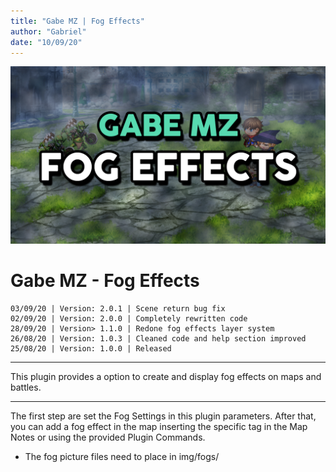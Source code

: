 ```yaml
---
title: "Gabe MZ | Fog Effects"
author: "Gabriel"
date: "10/09/20"
---
```

![Main Thumb](../images/Thumb_GMZ_FogEffects.png)

# Gabe MZ - Fog Effects

```
03/09/20 | Version: 2.0.1 | Scene return bug fix
02/09/20 | Version: 2.0.0 | Completely rewritten code
28/09/20 | Version> 1.1.0 | Redone fog effects layer system
26/08/20 | Version: 1.0.3 | Cleaned code and help section improved
25/08/20 | Version: 1.0.0 | Released
```

***

This plugin provides a option to create and display fog effects on maps and battles.

***

The first step are set the Fog Settings in this plugin parameters. After that, you can add a fog effect in the map inserting the specific tag in the Map Notes or using the provided Plugin Commands.

* The fog picture files need to place in img/fogs/